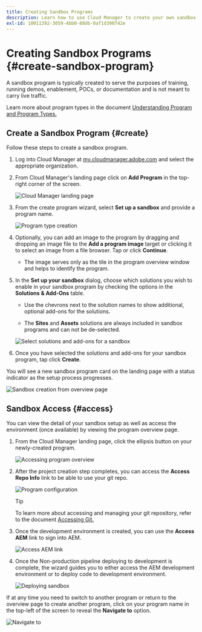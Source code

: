 ```yaml
---
title: Creating Sandbox Programs 
description: Learn how to use Cloud Manager to create your own sandbox program for training, demo, POC, or other non-production purposes.
exl-id: 10011392-3059-4bb0-88db-0af1d390742e
---
```

# Creating Sandbox Programs {#create-sandbox-program}

A sandbox program is typically created to serve the purposes of training, running demos, enablement, POCs, or documentation and is not meant to carry live traffic.

Learn more about program types in the document [Understanding Program and Program Types.](program-types.md)

## Create a Sandbox Program {#create}

Follow these steps to create a sandbox program.

1. Log into Cloud Manager at [my.cloudmanager.adobe.com](https://my.cloudmanager.adobe.com/) and select the appropriate organization.
 
1. From Cloud Manager's landing page click on **Add Program** in the top-right corner of the screen.

   ![Cloud Manager landing page](assets/cloud-manager-my-programs.png) 

1. From the create program wizard, select **Set up a sandbox** and provide a program name.

   ![Program type creation](assets/create-sandbox.png)

1. Optionally, you can add an image to the program by dragging and dropping an image file to the **Add a program image** target or clicking it to select an image from a file browser. Tap or click **Continue**.

   * The image serves only as the tile in the program overview window and helps to identify the program.

1. In the **Set up your sandbox** dialog, choose which solutions you wish to enable in your sandbox program by checking the options in the **Solutions &amp; Add-Ons** table.
   
   * Use the chevrons next to the solution names to show additional, optional add-ons for the solutions.
   
   * The **Sites** and **Assets** solutions are always included in sandbox programs and can not be de-selected.

   ![Select solutions and add-ons for a sandbox](assets/sandbox-solutions-add-ons.png)

1. Once you have selected the solutions and add-ons for your sandbox program, tap click **Create**.

You will see a new sandbox program card on the landing page with a status indicator as the setup process progresses.

![Sandbox creation from overview page](assets/sandbox-setup.png)

## Sandbox Access {#access}

You can view the detail of your sandbox setup as well as access the environment (once available) by viewing the program overview page.

1. From the Cloud Manager landing page, click the ellipsis button on your newly-created program.

   ![Accessing program overview](assets/program-overview-sandbox.png)

1. After the project creation step completes, you can access the **Access Repo Info** link to be able to use your git repo.

   ![Program configuration](assets/create-program4.png)
   
   >[!TIP]
   >
   >To learn more about accessing and managing your git repository, refer to the document [Accessing Git.](/help/implementing/cloud-manager/managing-code/accessing-repos.md)

1. Once the development environment is created, you can use the **Access AEM** link to sign into AEM.

   ![Access AEM link](assets/create-program-5.png)

1. Once the Non-production pipeline deploying to development is complete, the wizard guides you to either access the AEM development environment or to deploy code to development environment.

   ![Deploying sandbox](assets/create-program-setup-deploy.png)

If at any time you need to switch to another program or return to the overview page to create another program, click on your program name in the top-left of the screen to reveal the **Navigate to** option.

![Navigate to](assets/create-program-a1.png)
